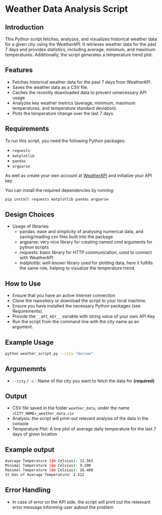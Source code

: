 # Weather Data Analysis Script

## Introduction

This Python script fetches, analyzes, and visualizes historical weather data for a given city using the WeatherAPI. It retrieves weather data for the past 7 days and provides statistics, including average, minimum, and maximum temperatures. Additionally, the script generates a temperature trend plot.

## Features

- Fetches historical weather data for the past 7 days from WeatherAPI.
- Saves the weather data as a CSV file.
- Caches the recently downloaded data to prevent unnecessary API usage
- Analyzes key weather metrics (average, minimum, maximum temperatures, and temperature standard deviation).
- Plots the temperature change over the last 7 days.

## Requirements

To run this script, you need the following Python packages:

- `requests`
- `matplotlib`
- `pandas`
- `argparse`

As well as create your own account at [WeatherAPI](www.weatherapi.com) and initialize your API key

You can install the required dependencies by running:

```bash
pip install requests matplotlib pandas argparse
```


## Design Choices

- Usage of libraries:
    - pandas: ease and simplicity of analysing numerical data, and saving/reading csv files built into the package
    - argparse: very nice library for creating named cmd arguments for python scripts
    - requests: basic library for HTTP communication, used to connect with WeatherAPI
    - matplotlib: well-known library used for plotting data, here it fulfills the same role, helping to visualize the temperature trend.


## How to Use

- Ensure that you have an active Internet connection
- Clone the repository or download the script to your local machine.
- Ensure you have installed the necessary Python packages (see Requirements).
- Provide the ```__API_KEY__``` variable with string value of your own API Key
- Run the script from the command line with the city name as an argument.

## Example Usage

```bash
python weather_script.py --city "Warsaw"
```

## Argumemnts

- ```--city``` / ```-c``` : Name of the city you want to fetch the data for **(required)**

## Output

- CSV file saved in the folder ```weather_data```, under the name ```<CITY_NAME>_weather_data.csv```
- Analysis: the script will print-out relevant analysis of the data in the console
- Temperature Plot: A line plot of average daily temperature for the last 7 days of given location

## Example output

```bash
Average Temperature (in Celsius): 12.563
Minimal Temperature (in Celsius): 9.200
Maximal Temperature (in Celsius): 16.400
St Dev of Average Temperature: 2.512
```

## Error Handling

- In case of error on the API side, the script will print out the releevant error message informing user aqbout the problem
